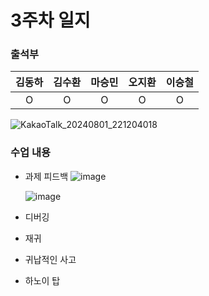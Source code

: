 # 3주차 일지

### 출석부
|김동하|김수환|마승민|오지환|이승철|
|:---:|:---:|:---:|:---:|:---:|
|O|O|O|O|O|

![KakaoTalk_20240801_221204018](https://github.com/user-attachments/assets/ff8a8423-57d7-4885-8d4a-2f5908855b0b)



### 수업 내용
- 과제 피드백
     ![image](https://github.com/user-attachments/assets/de4b6fef-63be-4817-bc24-f602bb0666df)


  ![image](https://github.com/user-attachments/assets/cc008256-09a6-4b98-a3bb-4f5e7dc2798d)


- 디버깅 
- 재귀
- 귀납적인 사고
- 하노이 탑 
